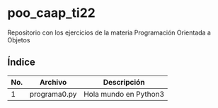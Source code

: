 # poo_caap_ti22
Repositorio con los ejercicios de la materia Programación Orientada a Objetos

## Índice

|  No.  |  Archivo|  Descripción|
|--|--|--|
| 1| programa0.py| Hola mundo en Python3|
